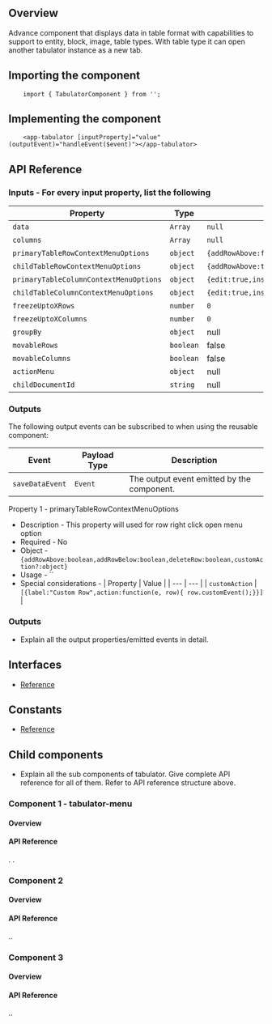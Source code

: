 ## Overview

Advance component that displays data in table format with capabilities to support to entity, block, image, table types. With table type it can open another tabulator instance as a new tab.

## Importing the component

```
    import { TabulatorComponent } from '';
```

## Implementing the component

```
    <app-tabulator [inputProperty]="value" (outputEvent)="handleEvent($event)"></app-tabulator>
```
## API Reference

### Inputs - For every input property, list the following

| Property | Type | Default | Description |
| --- | --- | --- | --- |
| `data` | `Array` | `null` | Details |
| `columns` | `Array` | `null` | Details |
| `primaryTableRowContextMenuOptions` | `object` | `{addRowAbove:false,addRowBelow:false,deleteRow:false}` | Details |
| `childTableRowContextMenuOptions` | `object` |  `{addRowAbove:true,addRowBelow:true,deleteRow:true}` | Details |
| `primaryTableColumnContextMenuOptions` | `object` | `{edit:true,insertLeft:true,insterRight:true,delete:true}` | Details |
| `childTableColumnContextMenuOptions` | `object` | `{edit:true,insertLeft:true,insterRight:true,delete:true}` | Details |
| `freezeUptoXRows` | `number` | `0` | Details |
| `freezeUptoXColumns` | `number` | `0` | Details |
| `groupBy` | `object` | null | Details |
| `movableRows` | `boolean` | false | Details |
| `movableColumns` | `boolean` | false | Details |
| `actionMenu` | `object` | null | Details |
| `childDocumentId` | `string ` | null | Details |




### Outputs

The following output events can be subscribed to when using the reusable component:

| Event | Payload Type | Description |
| --- | --- | --- |
| `saveDataEvent` | `Event` | The output event emitted by the component. |

Property 1 - primaryTableRowContextMenuOptions
* Description - This property will used for row right click open menu option 
* Required  - No
* Object -`{addRowAbove:boolean,addRowBelow:boolean,deleteRow:boolean,customAction?:object}`
* Usage - ``
* Special considerations - 
  | Property | Value | 
  |  --- | --- |
  | `customAction` | `[{label:"Custom Row",action:function(e, row){ row.customEvent();}}]` |  

### Outputs

* Explain all the output properties/emitted events in detail.

## Interfaces

* [Reference](https://material.angular.io/components/button/api)

## Constants

* [Reference](https://material.angular.io/components/button/api)

## Child components

* Explain all the sub components of tabulator. Give complete API reference for all of them. Refer to API reference structure above.

### Component 1 - tabulator-menu

#### Overview

#### API Reference

.
.

### Component 2

#### Overview

#### API Reference

..

### Component 3

#### Overview

#### API Reference

..
